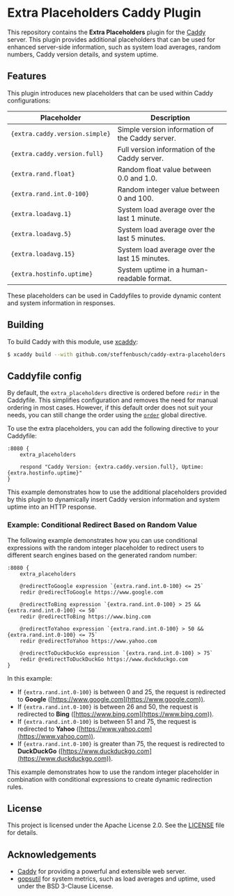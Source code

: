 # Extra Placeholders Caddy Plugin

This repository contains the **Extra Placeholders** plugin for the [Caddy](https://caddyserver.com) server. This plugin provides additional placeholders that can be used for enhanced server-side information, such as system load averages, random numbers, Caddy version details, and system uptime.

## Features

This plugin introduces new placeholders that can be used within Caddy configurations:

| Placeholder                    | Description                                       |
|--------------------------------|---------------------------------------------------|
| `{extra.caddy.version.simple}` | Simple version information of the Caddy server.   |
| `{extra.caddy.version.full}`   | Full version information of the Caddy server.     |
| `{extra.rand.float}`           | Random float value between 0.0 and 1.0.           |
| `{extra.rand.int.0-100}`       | Random integer value between 0 and 100.           |
| `{extra.loadavg.1}`            | System load average over the last 1 minute.       |
| `{extra.loadavg.5}`            | System load average over the last 5 minutes.      |
| `{extra.loadavg.15}`           | System load average over the last 15 minutes.     |
| `{extra.hostinfo.uptime}`      | System uptime in a human-readable format.         |

These placeholders can be used in Caddyfiles to provide dynamic content and system information in responses.

## Building

To build Caddy with this module, use [xcaddy](https://github.com/caddyserver/xcaddy):

```bash
$ xcaddy build --with github.com/steffenbusch/caddy-extra-placeholders
```

## Caddyfile config

By default, the `extra_placeholders` directive is ordered before `redir` in the Caddyfile. This simplifies configuration and removes the need for manual ordering in most cases.
However, if this default order does not suit your needs, you can still change the order using the [`order`](https://caddyserver.com/docs/caddyfile/directives#directive-order) global directive.

To use the extra placeholders, you can add the following directive to your Caddyfile:

```caddyfile
:8080 {
    extra_placeholders

    respond "Caddy Version: {extra.caddy.version.full}, Uptime: {extra.hostinfo.uptime}"
}
```

This example demonstrates how to use the additional placeholders provided by this plugin to dynamically insert Caddy version information and system uptime into an HTTP response.

### Example: Conditional Redirect Based on Random Value

The following example demonstrates how you can use conditional expressions with the random integer placeholder to redirect users to different search engines based on the generated random number:

```caddyfile
:8080 {
    extra_placeholders

    @redirectToGoogle expression `{extra.rand.int.0-100} <= 25`
    redir @redirectToGoogle https://www.google.com

    @redirectToBing expression `{extra.rand.int.0-100} > 25 && {extra.rand.int.0-100} <= 50`
    redir @redirectToBing https://www.bing.com

    @redirectToYahoo expression `{extra.rand.int.0-100} > 50 && {extra.rand.int.0-100} <= 75`
    redir @redirectToYahoo https://www.yahoo.com

    @redirectToDuckDuckGo expression `{extra.rand.int.0-100} > 75`
    redir @redirectToDuckDuckGo https://www.duckduckgo.com
}
```

In this example:

- If `{extra.rand.int.0-100}` is between 0 and 25, the request is redirected to **Google** ([https://www.google.com](https://www.google.com)).
- If `{extra.rand.int.0-100}` is between 26 and 50, the request is redirected to **Bing** ([https://www.bing.com](https://www.bing.com)).
- If `{extra.rand.int.0-100}` is between 51 and 75, the request is redirected to **Yahoo** ([https://www.yahoo.com](https://www.yahoo.com)).
- If `{extra.rand.int.0-100}` is greater than 75, the request is redirected to **DuckDuckGo** ([https://www.duckduckgo.com](https://www.duckduckgo.com)).

This example demonstrates how to use the random integer placeholder in combination with conditional expressions to create dynamic redirection rules.

## License

This project is licensed under the Apache License 2.0. See the [LICENSE](LICENSE) file for details.

## Acknowledgements

- [Caddy](https://caddyserver.com) for providing a powerful and extensible web server.
- [gopsutil](https://github.com/shirou/gopsutil) for system metrics, such as load averages and uptime, used under the BSD 3-Clause License.

